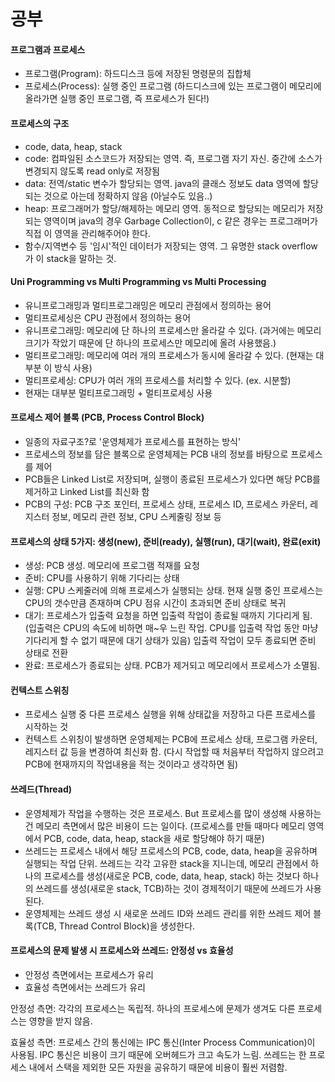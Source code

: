 # 공부


#### 프로그램과 프로세스

* 프로그램(Program): 하드디스크 등에 저장된 명령문의 집합체
* 프로세스(Process): 실행 중인 프로그램 (하드디스크에 있는 프로그램이 메모리에 올라가면 실행 중인 프로그램, 즉 프로세스가 된다!)


#### 프로세스의 구조

* code, data, heap, stack
* code: 컴파일된 소스코드가 저장되는 영역. 즉, 프로그램 자기 자신. 중간에 소스가 변경되지 않도록 read only로 저장됨
* data: 전역/static 변수가 할당되는 영역. java의 클래스 정보도 data 영역에 할당되는 것으로 아는데 정확하지 않음 (아닐수도 있음..)
* heap: 프로그래머가 할당/해제하는 메모리 영역. 동적으로 할당되는 메모리가 저장되는 영역이며 java의 경우 Garbage Collection이, c 같은 경우는 프로그래머가 직접 이 영역을 관리해주어야 한다.
* 함수/지역변수 등 '임시'적인 데이터가 저장되는 영역. 그 유명한 stack overflow가 이 stack을 말하는 것.

#### Uni Programming vs Multi Programming vs Multi Processing

* 유니프로그래밍과 멀티프로그래밍은 메모리 관점에서 정의하는 용어
* 멀티프로세싱은 CPU 관점에서 정의하는 용어
* 유니프로그래밍: 메모리에 단 하나의 프로세스만 올라갈 수 있다. (과거에는 메모리 크기가 작았기 때문에 단 하나의 프로세스만 메모리에 올려 사용했음.)
* 멀티프로그래밍: 메모리에 여러 개의 프로세스가 동시에 올라갈 수 있다. (현재는 대부분 이 방식 사용)
* 멀티프로세싱: CPU가 여러 개의 프로세스를 처리할 수 있다. (ex. 시분할)
* 현재는 대부분 멀티프로그래밍 + 멀티프로세싱 사용

#### 프로세스 제어 블록 (PCB, Process Control Block)

* 일종의 자료구조?로 '운영체제가 프로세스를 표현하는 방식'
* 프로세스의 정보를 담은 블록으로 운영체제는 PCB 내의 정보를 바탕으로 프로세스를 제어
* PCB들은 Linked List로 저장되며, 실행이 종료된 프로세스가 있다면 해당 PCB를 제거하고 Linked List를 최신화 함
* PCB의 구성: PCB 구조 포인터, 프로세스 상태, 프로세스 ID, 프로세스 카운터, 레지스터 정보, 메모리 관련 정보, CPU 스케줄링 정보 등

#### 프로세스의 상태 5가지: 생성(new), 준비(ready), 실행(run), 대기(wait), 완료(exit)

* 생성: PCB 생성. 메모리에 프로그램 적재를 요청
* 준비: CPU를 사용하기 위해 기다리는 상태
* 실행: CPU 스케줄러에 의해 프로세스가 실행되는 상태. 현재 실행 중인 프로세스는 CPU의 갯수만큼 존재하며 CPU 점유 시간이 초과되면 준비 상태로 복귀
* 대기: 프로세스가 입출력 요청을 하면 입출력 작업이 종료될 때까지 기다리게 됨. (입출력은 CPU의 속도에 비하면 매~우 느린 작업. CPU를 입출력 작업 동안 마냥 기다리게 할 수 없기 때문에 대기 상태가 있음) 입출력 작업이 모두 종료되면 준비 상태로 전환
* 완료: 프로세스가 종료되는 상태. PCB가 제거되고 메모리에서 프로세스가 소멸됨.

#### 컨텍스트 스위칭

* 프로세스 실행 중 다른 프로세스 실행을 위해 상태값을 저장하고 다른 프로세스를 시작하는 것
* 컨텍스트 스위칭이 발생하면 운영체제는 PCB에 프로세스 상태, 프로그램 카운터, 레지스터 값 등을 변경하여 최신화 함. (다시 작업할 때 처음부터 작업하지 않으려고 PCB에 현재까지의 작업내용을 적는 것이라고 생각하면 됨)

#### 쓰레드(Thread)

* 운영체제가 작업을 수행하는 것은 프로세스. But 프로세스를 많이 생성해 사용하는 건 메모리 측면에서 많은 비용이 드는 일이다. (프로세스를 만들 때마다 메모리 영역에서 PCB, code, data, heap, stack을 새로 할당해야 하기 때문)
* 쓰레드는 프로세스 내에서 해당 프로세스의 PCB, code, data, heap을 공유하며 실행되는 작업 단위. 쓰레드는 각각 고유한 stack을 지니는데, 메모리 관점에서 하나의 프로세스를 생성(새로운 PCB, code, data, heap, stack) 하는 것보다 하나의 쓰레드를 생성(새로운 stack, TCB)하는 것이 경제적이기 때문에 쓰레드가 사용된다.
* 운영체제는 쓰레드 생성 시 새로운 쓰레드 ID와 쓰레드 관리를 위한 쓰레드 제어 블록(TCB, Thread Control Block)을 생성한다.

#### 프로세스의 문제 발생 시 프로세스와 쓰레드: 안정성 vs 효율성

* 안정성 측면에서는 프로세스가 유리
* 효율성 측면에서는 쓰레드가 유리

안정성 측면: 각각의 프로세스는 독립적. 하나의 프로세스에 문제가 생겨도 다른 프로세스는 영향을 받지 않음.

효율성 측면: 프로세스 간의 통신에는 IPC 통신(Inter Process Communication)이 사용됨. IPC 통신은 비용이 크기 때문에 오버헤드가 크고 속도가 느림. 쓰레드는 한 프로세스 내에서 스택을 제외한 모든 자원을 공유하기 때문에 비용이 훨씬 저렴함.
